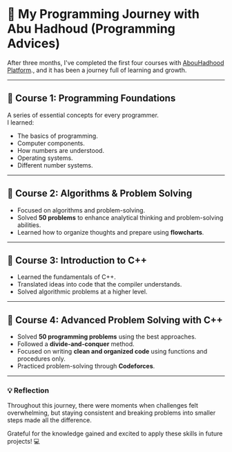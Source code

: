# 🚀 My Programming Journey with Abu Hadhoud (Programming Advices)

After three months, I've completed the first four courses with [AbouHadhood Platform](https://programmingadvices.com/)., and it has been a journey full of learning and growth.

---

## 🔷 Course 1: Programming Foundations
A series of essential concepts for every programmer.  
I learned:
- The basics of programming.
- Computer components.
- How numbers are understood.
- Operating systems.
- Different number systems.

---

## 🔷 Course 2: Algorithms & Problem Solving
- Focused on algorithms and problem-solving.  
- Solved **50 problems** to enhance analytical thinking and problem-solving abilities.  
- Learned how to organize thoughts and prepare using **flowcharts**.

---

## 🔷 Course 3: Introduction to C++
- Learned the fundamentals of C++.  
- Translated ideas into code that the compiler understands.  
- Solved algorithmic problems at a higher level.

---

## 🔷 Course 4: Advanced Problem Solving with C++
- Solved **50 programming problems** using the best approaches.  
- Followed a **divide-and-conquer** method.  
- Focused on writing **clean and organized code** using functions and procedures only.  
- Practiced problem-solving through **Codeforces**.

---

### 💡 Reflection
Throughout this journey, there were moments when challenges felt overwhelming, but staying consistent and breaking problems into smaller steps made all the difference.

Grateful for the knowledge gained and excited to apply these skills in future projects! 💻
